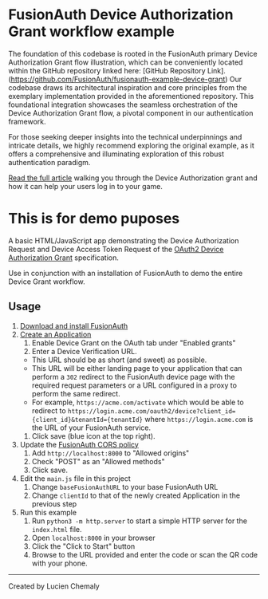 FusionAuth Device Authorization Grant workflow example
====
The foundation of this codebase is rooted in the FusionAuth primary Device Authorization Grant flow illustration, which can be conveniently located within the GitHub repository linked here: [GitHub Repository Link]. 
 (https://github.com/FusionAuth/fusionauth-example-device-grant)
 Our codebase draws its architectural inspiration and core principles from the exemplary implementation provided in the aforementioned repository. This foundational integration showcases the seamless orchestration of the Device Authorization Grant flow, a pivotal component in our authentication framework.

For those seeking deeper insights into the technical underpinnings and intricate details, we highly recommend exploring the original example, as it offers a comprehensive and illuminating exploration of this robust authentication paradigm.

[Read the full article](https://fusionauth.io/learn/expert-advice/gaming-entertainment/oauth-device-grant-gaming) walking you through the Device Authorization grant and how it can help your users log in to your game.

This is for demo puposes
====
A basic HTML/JavaScript app demonstrating the Device Authorization Request and Device Access Token Request of the [OAuth2 Device Authorization Grant](https://tools.ietf.org/html/rfc8628) specification.

Use in conjunction with an installation of FusionAuth to demo the entire Device Grant workflow.

Usage
----

1. [Download and install FusionAuth](https://fusionauth.io/download)
1. [Create an Application](https://fusionauth.io/docs/v1/tech/tutorials/create-an-application)
    1. Enable Device Grant on the OAuth tab under "Enabled grants"
    1. Enter a Device Verification URL. 
      - This URL should be as short (and sweet) as possible.
      - This URL will be either landing page to your application that can perform a `302` redirect to the FusionAuth device page with the required request parameters or a URL configured in a proxy to perform the same redirect.
      - For example, `https://acme.com/activate` which would be able to redirect to `https://login.acme.com/oauth2/device?client_id={client_id}&tenantId={tenantId}` where `https://login.acme.com` is the URL of your FusionAuth service.
    1. Click save (blue icon at the top right).
1. Update the [FusionAuth CORS policy](https://fusionauth.io/docs/v1/tech/reference/cors)
    1. Add `http://localhost:8000` to "Allowed origins"
    1. Check "POST" as an "Allowed methods"
    1. Click save. 
1. Edit the `main.js` file in this project
    1. Change `baseFusionAuthURL` to your base FusionAuth URL
    1. Change `clientId` to that of the newly created Application in the previous step
1. Run this example
    1. Run `python3 -m http.server` to start a simple HTTP server for the `index.html` file.
    1. Open `localhost:8000` in your browser
    1. Click the "Click to Start" button
    1. Browse to the URL provided and enter the code or scan the QR code with your phone.
    
----

Created by Lucien Chemaly
 
